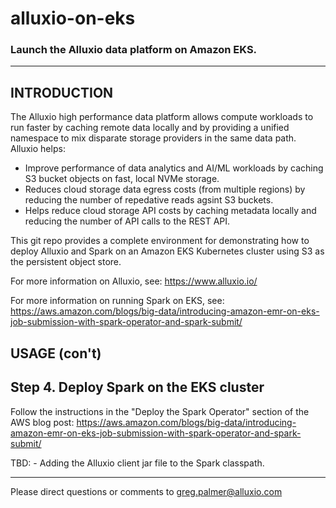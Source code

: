 # alluxio-on-eks

### Launch the Alluxio data platform on Amazon EKS.

---

## INTRODUCTION

The Alluxio high performance data platform allows compute workloads to run faster by caching remote data locally and by providing a unified namespace to mix disparate storage providers in the same data path. Alluxio helps:

- Improve performance of data analytics and AI/ML workloads by caching S3 bucket objects on fast, local NVMe storage.
- Reduces cloud storage data egress costs (from multiple regions) by reducing the number of repedative reads agsint S3 buckets.
- Helps reduce cloud storage API costs by caching metadata locally and reducing the number of API calls to the REST API.

This git repo provides a complete environment for demonstrating how to deploy Alluxio and Spark on an Amazon EKS Kubernetes cluster using S3 as the persistent object store.

For more information on Alluxio, see: https://www.alluxio.io/

For more information on running Spark on EKS, see: https://aws.amazon.com/blogs/big-data/introducing-amazon-emr-on-eks-job-submission-with-spark-operator-and-spark-submit/

## USAGE (con't)

## Step 4. Deploy Spark on the EKS cluster

Follow the instructions in the "Deploy the Spark Operator" section of the AWS blog post: https://aws.amazon.com/blogs/big-data/introducing-amazon-emr-on-eks-job-submission-with-spark-operator-and-spark-submit/

TBD: - Adding the Alluxio client jar file to the Spark classpath.

---

Please direct questions or comments to greg.palmer@alluxio.com

